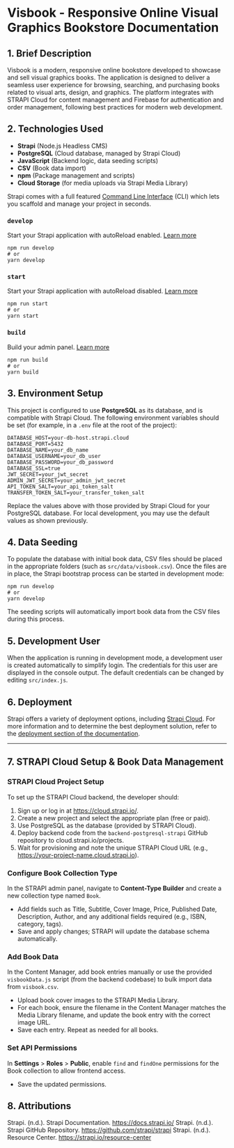 # Visbook - Responsive Online Visual Graphics Bookstore Documentation

## 1. Brief Description
Visbook is a modern, responsive online bookstore developed to showcase and sell visual graphics books. The application is designed to deliver a seamless user experience for browsing, searching, and purchasing books related to visual arts, design, and graphics. The platform integrates with STRAPI Cloud for content management and Firebase for authentication and order management, following best practices for modern web development.

## 2. Technologies Used
- **Strapi** (Node.js Headless CMS)
- **PostgreSQL** (Cloud database, managed by Strapi Cloud)
- **JavaScript** (Backend logic, data seeding scripts)
- **CSV** (Book data import)
- **npm** (Package management and scripts)
- **Cloud Storage** (for media uploads via Strapi Media Library)

Strapi comes with a full featured [Command Line Interface](https://docs.strapi.io/dev-docs/cli) (CLI) which lets you scaffold and manage your project in seconds.

### `develop`

Start your Strapi application with autoReload enabled. [Learn more](https://docs.strapi.io/dev-docs/cli#strapi-develop)

```
npm run develop
# or
yarn develop
```
### `start`

Start your Strapi application with autoReload disabled. [Learn more](https://docs.strapi.io/dev-docs/cli#strapi-start)

```
npm run start
# or
yarn start
```
### `build`

Build your admin panel. [Learn more](https://docs.strapi.io/dev-docs/cli#strapi-build)

```
npm run build
# or
yarn build
```

## 3. Environment Setup
This project is configured to use **PostgreSQL** as its database, and is compatible with Strapi Cloud. The following environment variables should be set (for example, in a `.env` file at the root of the project):

```
DATABASE_HOST=your-db-host.strapi.cloud
DATABASE_PORT=5432
DATABASE_NAME=your_db_name
DATABASE_USERNAME=your_db_user
DATABASE_PASSWORD=your_db_password
DATABASE_SSL=true
JWT_SECRET=your_jwt_secret
ADMIN_JWT_SECRET=your_admin_jwt_secret
API_TOKEN_SALT=your_api_token_salt
TRANSFER_TOKEN_SALT=your_transfer_token_salt
```
Replace the values above with those provided by Strapi Cloud for your PostgreSQL database. For local development, you may use the default values as shown previously.

## 4. Data Seeding
To populate the database with initial book data, CSV files should be placed in the appropriate folders (such as `src/data/visbook.csv`). Once the files are in place, the Strapi bootstrap process can be started in development mode:

```
npm run develop
# or
yarn develop
```

The seeding scripts will automatically import book data from the CSV files during this process.

## 5. Development User

When the application is running in development mode, a development user is created automatically to simplify login. The credentials for this user are displayed in the console output. The default credentials can be changed by editing `src/index.js`.

## 6. Deployment

Strapi offers a variety of deployment options, including [Strapi Cloud](https://cloud.strapi.io). For more information and to determine the best deployment solution, refer to the [deployment section of the documentation](https://docs.strapi.io/dev-docs/deployment).

---

## 7. STRAPI Cloud Setup & Book Data Management

### STRAPI Cloud Project Setup

To set up the STRAPI Cloud backend, the developer should:

1. Sign up or log in at https://cloud.strapi.io/.
2. Create a new project and select the appropriate plan (free or paid).
3. Use PostgreSQL as the database (provided by STRAPI Cloud).
4. Deploy backend code from the `backend-postgresql-strapi` GitHub repository to cloud.strapi.io/projects.
5. Wait for provisioning and note the unique STRAPI Cloud URL (e.g., https://your-project-name.cloud.strapi.io).

### Configure Book Collection Type

In the STRAPI admin panel, navigate to **Content-Type Builder** and create a new collection type named `Book`.

- Add fields such as Title, Subtitle, Cover Image, Price, Published Date, Description, Author, and any additional fields required (e.g., ISBN, category, tags).
- Save and apply changes; STRAPI will update the database schema automatically.

### Add Book Data

In the Content Manager, add book entries manually or use the provided `visbookData.js` script (from the backend codebase) to bulk import data from `visbook.csv`.
- Upload book cover images to the STRAPI Media Library.
- For each book, ensure the filename in the Content Manager matches the Media Library filename, and update the book entry with the correct image URL.
- Save each entry. Repeat as needed for all books.

### Set API Permissions

In **Settings** > **Roles** > **Public**, enable `find` and `findOne` permissions for the Book collection to allow frontend access.
- Save the updated permissions.

## 8. Attributions

Strapi. (n.d.). Strapi Documentation. https://docs.strapi.io/
Strapi. (n.d.). Strapi GitHub Repository. https://github.com/strapi/strapi
Strapi. (n.d.). Resource Center. https://strapi.io/resource-center
